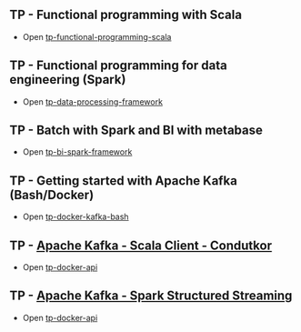 
## TP - Functional programming with Scala
* Open [tp-functional-programming-scala](https://github.com/polomarcus/tp/tree/main/data-engineering/tp-functional-programming-scala)

## TP - Functional programming for data engineering (Spark)
* Open [tp-data-processing-framework](https://github.com/polomarcus/tp/tree/main/data-engineering/tp-data-processing-framework)

## TP - Batch with Spark and BI with metabase
* Open [tp-bi-spark-framework](https://github.com/polomarcus/tp/tree/main/data-engineering/tp-bi-spark-framework)

## TP - Getting started with Apache Kafka (Bash/Docker)
* Open [tp-docker-kafka-bash](https://github.com/polomarcus/tp/tree/main/data-engineering/tp-docker-kafka-bash)

## TP - [Apache Kafka - Scala Client - Condutkor](https://kafka.apache.org/)
* Open [tp-docker-api](https://github.com/polomarcus/tp/tree/main/data-engineering/tp-kafka-api)

## TP - [Apache Kafka - Spark Structured Streaming](https://kafka.apache.org/)
* Open [tp-docker-api](https://github.com/polomarcus/tp/tree/main/data-engineering/tp-spark-structured-stream-kafka)
